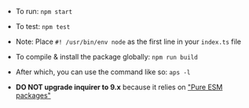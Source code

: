 - To run: ```npm start```

- To test: ```npm test```

- Note: Place ```#! /usr/bin/env node``` as the first line in your ```index.ts``` file

- To compile & install the package globally: ```npm run build```

- After which, you can use the command like so:
```aps -l```

- **DO NOT upgrade inquirer to 9.x** because it relies on ["Pure ESM packages"](https://gist.github.com/sindresorhus/a39789f98801d908bbc7ff3ecc99d99c)